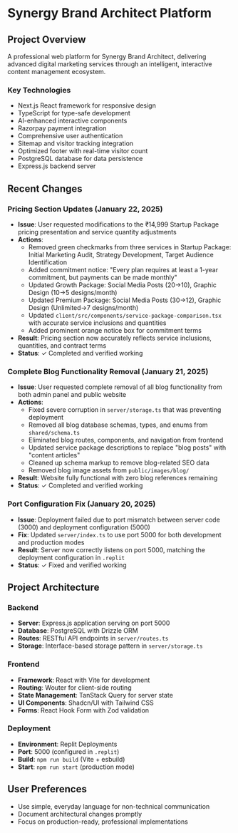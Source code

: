 # Synergy Brand Architect Platform

## Project Overview
A professional web platform for Synergy Brand Architect, delivering advanced digital marketing services through an intelligent, interactive content management ecosystem.

### Key Technologies
- Next.js React framework for responsive design
- TypeScript for type-safe development
- AI-enhanced interactive components
- Razorpay payment integration
- Comprehensive user authentication
- Sitemap and visitor tracking integration
- Optimized footer with real-time visitor count
- PostgreSQL database for data persistence
- Express.js backend server

## Recent Changes

### Pricing Section Updates (January 22, 2025)
- **Issue**: User requested modifications to the ₹14,999 Startup Package pricing presentation and service quantity adjustments
- **Actions**:
  - Removed green checkmarks from three services in Startup Package: Initial Marketing Audit, Strategy Development, Target Audience Identification
  - Added commitment notice: "Every plan requires at least a 1-year commitment, but payments can be made monthly"
  - Updated Growth Package: Social Media Posts (20→10), Graphic Design (10→5 designs/month)
  - Updated Premium Package: Social Media Posts (30→12), Graphic Design (Unlimited→7 designs/month)
  - Updated `client/src/components/service-package-comparison.tsx` with accurate service inclusions and quantities
  - Added prominent orange notice box for commitment terms
- **Result**: Pricing section now accurately reflects service inclusions, quantities, and contract terms
- **Status**: ✓ Completed and verified working

### Complete Blog Functionality Removal (January 21, 2025)
- **Issue**: User requested complete removal of all blog functionality from both admin panel and public website
- **Actions**:
  - Fixed severe corruption in `server/storage.ts` that was preventing deployment
  - Removed all blog database schemas, types, and enums from `shared/schema.ts`
  - Eliminated blog routes, components, and navigation from frontend
  - Updated service package descriptions to replace "blog posts" with "content articles"
  - Cleaned up schema markup to remove blog-related SEO data
  - Removed blog image assets from `public/images/blog/`
- **Result**: Website fully functional with zero blog references remaining
- **Status**: ✓ Completed and verified working

### Port Configuration Fix (January 20, 2025)
- **Issue**: Deployment failed due to port mismatch between server code (3000) and deployment configuration (5000)
- **Fix**: Updated `server/index.ts` to use port 5000 for both development and production modes
- **Result**: Server now correctly listens on port 5000, matching the deployment configuration in `.replit`
- **Status**: ✓ Fixed and verified working

## Project Architecture

### Backend
- **Server**: Express.js application serving on port 5000
- **Database**: PostgreSQL with Drizzle ORM
- **Routes**: RESTful API endpoints in `server/routes.ts`
- **Storage**: Interface-based storage pattern in `server/storage.ts`

### Frontend
- **Framework**: React with Vite for development
- **Routing**: Wouter for client-side routing
- **State Management**: TanStack Query for server state
- **UI Components**: Shadcn/UI with Tailwind CSS
- **Forms**: React Hook Form with Zod validation

### Deployment
- **Environment**: Replit Deployments
- **Port**: 5000 (configured in `.replit`)
- **Build**: `npm run build` (Vite + esbuild)
- **Start**: `npm run start` (production mode)

## User Preferences
- Use simple, everyday language for non-technical communication
- Document architectural changes promptly
- Focus on production-ready, professional implementations